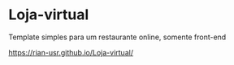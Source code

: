 # Loja-virtual
Template simples para um restaurante online, somente front-end

https://rian-usr.github.io/Loja-virtual/
